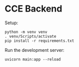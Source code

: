 # CCE Backend

Setup: 

    python -m venv venv
    . venv/Scripts/activate
    pip install -r requirements.txt

Run the development server:

    uvicorn main:app --reload